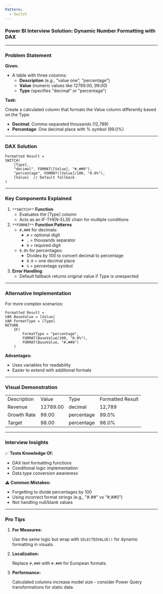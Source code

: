 ```yaml
---
Pattern:
  - Switch
---
```

### **Power BI Interview Solution: Dynamic Number Formatting with DAX**

---

### **Problem Statement**

**Given:**

- A table with three columns:
    - **Description** (e.g., "value one", "percentage")
    - **Value** (numeric values like 12789.00, 99.00)
    - **Type** (specifies "decimal" or "percentage")

**Task:**

Create a calculated column that formats the Value column differently based on the Type:

- **Decimal**: Comma-separated thousands (12,789)
- **Percentage**: One decimal place with % symbol (99.0%)

---

### **DAX Solution**

```Plain
Formatted Result =
SWITCH(
    [Type],
    "decimal", FORMAT([Value], "#,##0"),
    "percentage", FORMAT([Value]/100, "0.0%"),
    [Value]  // Default fallback
)
```

---

### **Key Components Explained**

1. `**SWITCH**` **Function**
    - Evaluates the [Type] column
    - Acts as an IF-THEN-ELSE chain for multiple conditions
2. `**FORMAT**` **Function Patterns**
    - `#,##0` for decimals:
        - `#` = optional digit
        - `,` = thousands separator
        - `0` = required digit
    - `0.0%` for percentages:
        - Divides by 100 to convert decimal to percentage
        - `0.0` = one decimal place
        - `%` = percentage symbol
3. **Error Handling**
    - Default fallback returns original value if Type is unexpected

---

### **Alternative Implementation**

For more complex scenarios:

```Plain
Formatted Result =
VAR BaseValue = [Value]
VAR FormatType = [Type]
RETURN
    IF(
        FormatType = "percentage",
        FORMAT(BaseValue/100, "0.0%"),
        FORMAT(BaseValue, "#,##0")
    )
```

**Advantages:**

- Uses variables for readability
- Easier to extend with additional formats

---

### **Visual Demonstration**

|   |   |   |   |
|---|---|---|---|
|Description|Value|Type|Formatted Result|
|Revenue|12789.00|decimal|12,789|
|Growth Rate|99.00|percentage|99.0%|
|Target|98.00|percentage|98.0%|

---

### **Interview Insights**

✅ **Tests Knowledge Of:**

- DAX text formatting functions
- Conditional logic implementation
- Data type conversion awareness

⚠️ **Common Mistakes:**

- Forgetting to divide percentages by 100
- Using incorrect format strings (e.g., "#.##" vs "#,##0")
- Not handling null/blank values

---

### **Pro Tips**

1. **For Measures:**
    
    Use the same logic but wrap with `SELECTEDVALUE()` for dynamic formatting in visuals.
    
2. **Localization:**
    
    Replace `#,##0` with `#.##0` for European formats.
    
3. **Performance:**
    
    Calculated columns increase model size - consider Power Query transformations for static data.